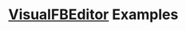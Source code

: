 # <a href="https://github.com/XusinboyBekchanov/VisualFBEditor">VisualFBEditor</a> Examples
<!--
## <a href="https://github.com/chunmingwang/gdipClock">gdipClock</a>

![image](https://github.com/chunmingwang/chunmingwang/assets/35757455/bebb6890-931c-4215-a9ef-194029ba2163)
![image](https://github.com/chunmingwang/chunmingwang/assets/35757455/8f5e1a44-01e8-4443-8ad0-36c1f8b7c5cc)
![image](https://github.com/chunmingwang/chunmingwang/assets/35757455/fcbcdf80-2593-432f-a63a-3c7bb73df946)

## <a href="https://github.com/chunmingwang/MediaPlayer">MediaPlayer</a>

### Network radio

![image](https://github.com/chunmingwang/chunmingwang/assets/35757455/fcdd5477-ee87-4276-98b3-1c76406f2986)

### Local movie

![image](https://github.com/chunmingwang/chunmingwang/assets/35757455/0e51295c-9fd8-4e0b-99c2-a110bca38e8f)

## <a href="https://github.com/chunmingwang/Midi">Midi</a>
### midiKeyboard

![image](https://github.com/chunmingwang/MidiKeyboard/assets/35757455/f82022f6-43b1-4e8d-b5bb-dfa7b9685cac)

### midiPlayer

![image](https://github.com/chunmingwang/MidiKeyboard/assets/35757455/cbeedc84-0f71-43ef-86e8-9185e01458c9)

## <a href="https://github.com/chunmingwang/MDINotepad">MDINotepad</a>

![image](https://user-images.githubusercontent.com/35757455/192554530-800b9890-789e-475d-b656-e399c91f1ba2.png)

## <a href="https://github.com/chunmingwang/Bass">Base</a>

![image](https://github.com/chunmingwang/chunmingwang/assets/35757455/32db458a-b096-4f5a-9c2b-baf0db1e3fbd)

## <a href="https://github.com/chunmingwang/Sapi">Sapi</a>

### Sapi Text to Speech

![image](https://github.com/chunmingwang/Sapi/assets/35757455/ae3099df-a268-4052-a335-acb70a9056c8)

### Sapi Speech Recognizer

![image](https://github.com/chunmingwang/Sapi/assets/35757455/b2f01dd1-8c2c-4022-ba56-4ef0a017de29)


### Hi there 👋

**chunmingwang/chunmingwang** is a ✨ _special_ ✨ repository because its `README.md` (this file) appears on your GitHub profile.

Here are some ideas to get you started:

- 🔭 I’m currently working on ...
- 🌱 I’m currently learning ...
- 👯 I’m looking to collaborate on ...
- 🤔 I’m looking for help with ...
- 💬 Ask me about ...
- 📫 How to reach me: ...
- 😄 Pronouns: ...
- ⚡ Fun fact: ...
-->

